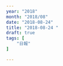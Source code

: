 ```yaml
---
year: "2018"
month: "2018/08"
date: "2018-08-24"
title: "2018-08-24 "
draft: true
tags: [
    "日報"
]

---
```



